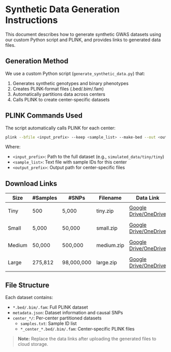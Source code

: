# Synthetic Data Generation Instructions

This document describes how to generate synthetic GWAS datasets using our custom Python script and PLINK, and provides links to generated data files.

## Generation Method

We use a custom Python script (`generate_synthetic_data.py`) that:
1. Generates synthetic genotypes and binary phenotypes
2. Creates PLINK-format files (.bed/.bim/.fam)
3. Automatically partitions data across centers
4. Calls PLINK to create center-specific datasets

## PLINK Commands Used

The script automatically calls PLINK for each center:

```bash
plink --bfile <input_prefix> --keep <sample_list> --make-bed --out <output_prefix>
```

Where:
- `<input_prefix>`: Path to the full dataset (e.g., `simulated_data/tiny/tiny`)
- `<sample_list>`: Text file with sample IDs for this center
- `<output_prefix>`: Output path for center-specific files

## Download Links

| Size   | #Samples | #SNPs   | Filename | Data Link | Generation Command |
|--------|----------|---------|----------|-----------|-------------------|
| Tiny   | 500      | 5,000   | tiny.zip | [Google Drive/OneDrive](#) | `python generate_synthetic_data.py --scale tiny` |
| Small  | 5,000    | 50,000  | small.zip | [Google Drive/OneDrive](#) | `python generate_synthetic_data.py --scale small` |
| Medium | 50,000   | 500,000 | medium.zip | [Google Drive/OneDrive](#) | `python generate_synthetic_data.py --scale medium` |
| Large  | 275,812  | 98,000,000 | large.zip | [Google Drive/OneDrive](#) | `python generate_synthetic_data.py --scale large` |

## File Structure

Each dataset contains:
- `*.bed/.bim/.fam`: Full PLINK dataset
- `metadata.json`: Dataset information and causal SNPs
- `center_*/`: Per-center partitioned datasets
  - `samples.txt`: Sample ID list
  - `*_center_*.bed/.bim/.fam`: Center-specific PLINK files

> **Note:** Replace the data links after uploading the generated files to cloud storage. 